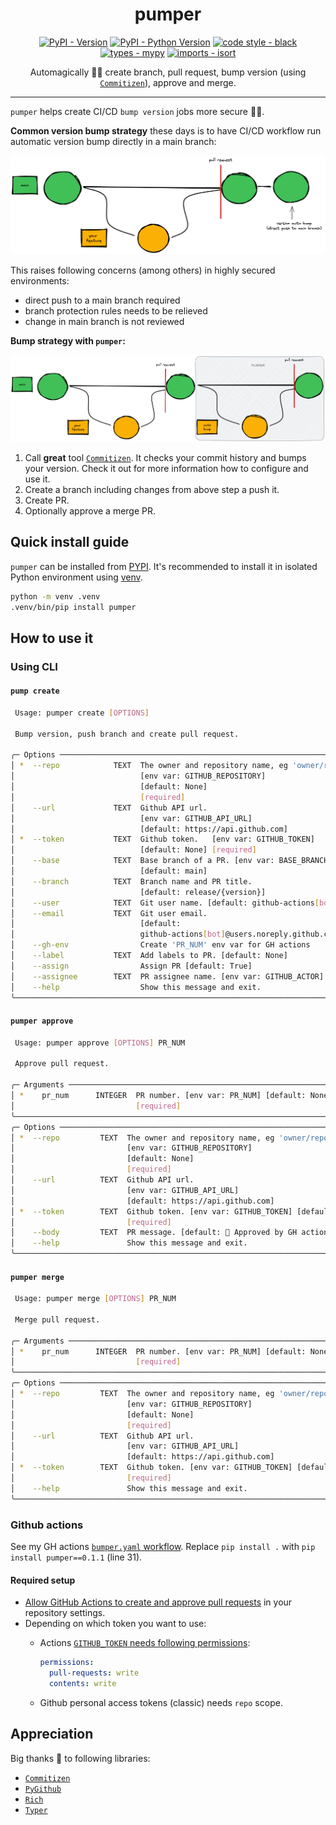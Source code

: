 <!-- markdownlint-disable-file no-inline-html first-line-h1 -->
<div align="center">

# pumper

[![PyPI - Version](https://img.shields.io/pypi/v/pumper.svg)](https://pypi.org/project/pumper) [![PyPI - Python Version](https://img.shields.io/pypi/pyversions/pumper.svg)](https://pypi.org/project/pumper) [![code style - black](https://img.shields.io/badge/code%20style-black-000000.svg)](https://github.com/psf/black) [![types - mypy](https://img.shields.io/badge/types-Mypy-blue.svg)](https://github.com/python/mypy) [![imports - isort](https://img.shields.io/badge/imports-isort-ef8336.svg)](https://github.com/pycqa/isort)

Automagically 🧚‍♀️ create branch, pull request, bump version (using [`Commitizen`](https://commitizen-tools.github.io/commitizen/)), approve and merge.

</div>

---

`pumper` helps create CI/CD `bump version` jobs more secure 👮‍♀️.

**Common version bump strategy** these days is to have CI/CD workflow run automatic version bump directly in a main branch:

![common-bump-strategy](docs/common-bump-strategy.excalidraw.png)

This raises following concerns (among others) in highly secured environments:

- direct push to a main branch required
- branch protection rules needs to be relieved
- change in main branch is not reviewed

**Bump strategy with `pumper`:**

![pumper-strategy](docs/pumper-strategy.excalidraw.png)

1. Call **great** tool [`Commitizen`](https://commitizen-tools.github.io/commitizen/). It checks your commit history and bumps your version. Check it out for more information how to configure and use it.
2. Create a branch including changes from above step a push it.
3. Create PR.
4. Optionally approve a merge PR.

## Quick install guide

`pumper` can be installed from [PYPI](https://pypi.org/project/pumper). It's recommended to install it in isolated Python environment using [venv](https://docs.python.org/3/tutorial/venv.html).

```bash
python -m venv .venv
.venv/bin/pip install pumper
```

## How to use it

### Using CLI

#### `pump create`

```bash
 Usage: pumper create [OPTIONS]

 Bump version, push branch and create pull request.

╭─ Options ──────────────────────────────────────────────────────────────────────╮
│ *  --repo            TEXT  The owner and repository name, eg 'owner/repo'.     │
│                            [env var: GITHUB_REPOSITORY]                        │
│                            [default: None]                                     │
│                            [required]                                          │
│    --url             TEXT  Github API url.                                     │
│                            [env var: GITHUB_API_URL]                           │
│                            [default: https://api.github.com]                   │
│ *  --token           TEXT  Github token.   [env var: GITHUB_TOKEN]             │
│                            [default: None] [required]                          │
│    --base            TEXT  Base branch of a PR. [env var: BASE_BRANCH]         │
│                            [default: main]                                     │
│    --branch          TEXT  Branch name and PR title.                           │
│                            [default: release/{version}]                        │
│    --user            TEXT  Git user name. [default: github-actions[bot]]       │
│    --email           TEXT  Git user email.                                     │
│                            [default:                                           │
│                            github-actions[bot]@users.noreply.github.com]       │
│    --gh-env                Create 'PR_NUM' env var for GH actions              │
│    --label           TEXT  Add labels to PR. [default: None]                   │
│    --assign                Assign PR [default: True]                           │
│    --assignee        TEXT  PR assignee name. [env var: GITHUB_ACTOR]           │
│    --help                  Show this message and exit.                         │
╰────────────────────────────────────────────────────────────────────────────────╯
```

#### `pumper approve`

```bash
 Usage: pumper approve [OPTIONS] PR_NUM

 Approve pull request.

╭─ Arguments ────────────────────────────────────────────────────────────────────╮
│ *    pr_num      INTEGER  PR number. [env var: PR_NUM] [default: None]         │
│                           [required]                                           │
╰────────────────────────────────────────────────────────────────────────────────╯
╭─ Options ──────────────────────────────────────────────────────────────────────╮
│ *  --repo         TEXT  The owner and repository name, eg 'owner/repo'.        │
│                         [env var: GITHUB_REPOSITORY]                           │
│                         [default: None]                                        │
│                         [required]                                             │
│    --url          TEXT  Github API url.                                        │
│                         [env var: GITHUB_API_URL]                              │
│                         [default: https://api.github.com]                      │
│ *  --token        TEXT  Github token. [env var: GITHUB_TOKEN] [default: None]  │
│                         [required]                                             │
│    --body         TEXT  PR message. [default: 🤖 Approved by GH actions!]      │
│    --help               Show this message and exit.                            │
╰────────────────────────────────────────────────────────────────────────────────╯
```

#### `pumper merge`

```bash
 Usage: pumper merge [OPTIONS] PR_NUM

 Merge pull request.

╭─ Arguments ────────────────────────────────────────────────────────────────────╮
│ *    pr_num      INTEGER  PR number. [env var: PR_NUM] [default: None]         │
│                           [required]                                           │
╰────────────────────────────────────────────────────────────────────────────────╯
╭─ Options ──────────────────────────────────────────────────────────────────────╮
│ *  --repo         TEXT  The owner and repository name, eg 'owner/repo'.        │
│                         [env var: GITHUB_REPOSITORY]                           │
│                         [default: None]                                        │
│                         [required]                                             │
│    --url          TEXT  Github API url.                                        │
│                         [env var: GITHUB_API_URL]                              │
│                         [default: https://api.github.com]                      │
│ *  --token        TEXT  Github token. [env var: GITHUB_TOKEN] [default: None]  │
│                         [required]                                             │
│    --help               Show this message and exit.                            │
╰────────────────────────────────────────────────────────────────────────────────╯
```

### Github actions

See my GH actions [`bumper.yaml` workflow](.github/workflows/bumper.yaml). Replace `pip install .` with `pip install pumper==0.1.1` (line 31).

#### Required setup

- [Allow GitHub Actions to create and approve pull requests](https://docs.github.com/en/repositories/managing-your-repositorys-settings-and-features/enabling-features-for-your-repository/managing-github-actions-settings-for-a-repository#preventing-github-actions-from-creating-or-approving-pull-requests) in your repository settings.
- Depending on which token you want to use:
    - Actions [`GITHUB_TOKEN` needs following permissions](https://docs.github.com/en/actions/security-guides/automatic-token-authentication#modifying-the-permissions-for-the-github_token):

        ```yaml
        permissions:
          pull-requests: write
          contents: write
        ```

    - Github personal access tokens (classic) needs  `repo` scope.

## Appreciation

Big thanks 🙏 to following libraries:

- [`Commitizen`](https://commitizen-tools.github.io/commitizen/)
- [`PyGithub`](https://github.com/PyGithub/PyGithub)
- [`Rich`](https://github.com/Textualize/rich)
- [`Typer`](https://typer.tiangolo.com)
